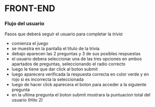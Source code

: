 # FRONT-END

### Flujo del usuario

Pasos que deberá seguír el usuario para completar la _trivia_

- comienza el juego
- se muestra en la pantalla el titulo de la trivia
- debajo aparecen las 2 preguntas y 3 de sus posibles respuestas
- el usuario debera seleccionar una de las tres opciones en ambos apartados de preguntas, seleccionando el radio correcto
- luego le tiene que dar click al boton submit
- luego aparecera verificada la respuesta correcta en color verde y en rojo si es incorrecta la seleccionada
- luego de hacer click aparecera el boton para acceder a la siguiente pregunta
- en la ultima pregunta el boton submit mostrara la puntuacion total del usuario (Hito 2)
